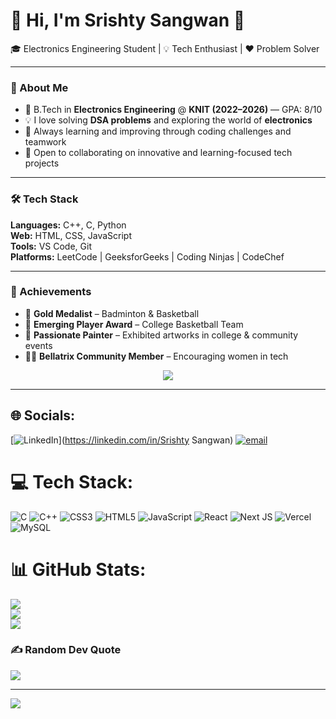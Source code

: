 # 💫 Hi, I'm Srishty Sangwan 👋  
🎓 Electronics Engineering Student | 💡 Tech Enthusiast | ❤️ Problem Solver  

---

### 🚀 About Me  
- 🎯 B.Tech in **Electronics Engineering** @ **KNIT (2022–2026)** — GPA: 8/10  
- 💡 I love solving **DSA problems** and exploring the world of **electronics**  
- 🌱 Always learning and improving through coding challenges and teamwork  
- 🤝 Open to collaborating on innovative and learning-focused tech projects  

---

### 🛠 Tech Stack  
**Languages:** C++, C, Python  
**Web:** HTML, CSS, JavaScript  
**Tools:** VS Code, Git  
**Platforms:** LeetCode | GeeksforGeeks | Coding Ninjas | CodeChef  

---

### 🏅 Achievements  
- 🥇 **Gold Medalist** – Badminton & Basketball  
- 🏀 **Emerging Player Award** – College Basketball Team  
- 🎨 **Passionate Painter** – Exhibited artworks in college & community events  
- 👩‍💻 **Bellatrix Community Member** – Encouraging women in tech  

<!-- Cool Animated Header -->
<div align="center">
  <img src="https://capsule-render.vercel.app/api?type=waving&color=00C0FF&height=200&section=header&text=DSA%20Problem%20Solver%20%7C%20Electronics%20Enthusiast%20%7C%20Tech%20Learner&fontSize=30&fontColor=ffffff" />
</div>



---


## 🌐 Socials:
[![LinkedIn](https://img.shields.io/badge/LinkedIn-%230077B5.svg?logo=linkedin&logoColor=white)](https://linkedin.com/in/Srishty Sangwan) [![email](https://img.shields.io/badge/Email-D14836?logo=gmail&logoColor=white)](mailto:sangwansrishty63@gmail.com) 

# 💻 Tech Stack:
![C](https://img.shields.io/badge/c-%2300599C.svg?style=for-the-badge&logo=c&logoColor=white) ![C++](https://img.shields.io/badge/c++-%2300599C.svg?style=for-the-badge&logo=c%2B%2B&logoColor=white) ![CSS3](https://img.shields.io/badge/css3-%231572B6.svg?style=for-the-badge&logo=css3&logoColor=white) ![HTML5](https://img.shields.io/badge/html5-%23E34F26.svg?style=for-the-badge&logo=html5&logoColor=white) ![JavaScript](https://img.shields.io/badge/javascript-%23323330.svg?style=for-the-badge&logo=javascript&logoColor=%23F7DF1E) ![React](https://img.shields.io/badge/react-%2320232a.svg?style=for-the-badge&logo=react&logoColor=%2361DAFB) ![Next JS](https://img.shields.io/badge/Next-black?style=for-the-badge&logo=next.js&logoColor=white) ![Vercel](https://img.shields.io/badge/vercel-%23000000.svg?style=for-the-badge&logo=vercel&logoColor=white) ![MySQL](https://img.shields.io/badge/mysql-4479A1.svg?style=for-the-badge&logo=mysql&logoColor=white)
# 📊 GitHub Stats:
![](https://github-readme-stats.vercel.app/api?username=Srishty987&theme=dark&hide_border=false&include_all_commits=false&count_private=false)<br/>
![](https://nirzak-streak-stats.vercel.app/?user=Srishty987&theme=dark&hide_border=false)<br/>
![](https://github-readme-stats.vercel.app/api/top-langs/?username=Srishty987&theme=dark&hide_border=false&include_all_commits=false&count_private=false&layout=compact)

### ✍️ Random Dev Quote
![](https://quotes-github-readme.vercel.app/api?type=horizontal&theme=radical)

---
[![](https://visitcount.itsvg.in/api?id=Srishty987&icon=0&color=0)](https://visitcount.itsvg.in)

<!-- Proudly created with GPRM ( https://gprm.itsvg.in ) -->
